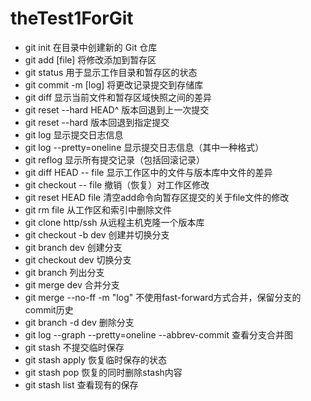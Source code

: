 # theTest1ForGit

+ git init 在目录中创建新的 Git 仓库
+ git add [file] 将修改添加到暂存区
+ git status 用于显示工作目录和暂存区的状态
+ git commit -m [log] 将更改记录提交到存储库
+ git diff 显示当前文件和暂存区域快照之间的差异
+ git reset --hard HEAD^ 版本回退到上一次提交
+ git reset --hard <commit id> 版本回退到指定提交
+ git log 显示提交日志信息
+ git log --pretty=oneline 显示提交日志信息（其中一种格式）
+ git reflog 显示所有提交记录（包括回滚记录）
+ git diff HEAD -- file 显示工作区中的文件与版本库中文件的差异
+ git checkout -- file 撤销（恢复）对工作区修改
+ git reset HEAD file 清空add命令向暂存区提交的关于file文件的修改
+ git rm file 从工作区和索引中删除文件
+ git clone http/ssh 从远程主机克隆一个版本库
+ git checkout -b dev 创建并切换分支
+ git branch dev 创建分支
+ git checkout dev 切换分支
+ git branch 列出分支
+ git merge dev 合并分支
+ git merge --no-ff -m "log" 不使用fast-forward方式合并，保留分支的commit历史
+ git branch -d dev 删除分支
+ git log --graph --pretty=oneline --abbrev-commit 查看分支合并图
+ git stash 不提交临时保存
+ git stash apply 恢复临时保存的状态
+ git stash pop 恢复的同时删除stash内容
+ git stash list 查看现有的保存
